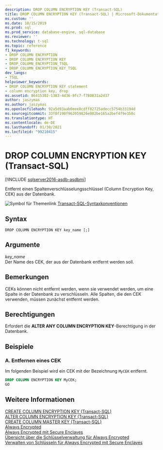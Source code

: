 ```yaml
---
description: DROP COLUMN ENCRYPTION KEY (Transact-SQL)
title: DROP COLUMN ENCRYPTION KEY (Transact-SQL) | Microsoft-Dokumentation
ms.custom: ''
ms.date: 10/15/2019
ms.prod: sql
ms.prod_service: database-engine, sql-database
ms.reviewer: ''
ms.technology: t-sql
ms.topic: reference
f1_keywords:
- DROP COLUMN ENCRYPTION
- DROP COLUMN ENCRYPTION KEY
- DROP_COLUMN_ENCRYPTION_TSQL
- DROP_COLUMN_ENCRYPTION_KEY_TSQL
dev_langs:
- TSQL
helpviewer_keywords:
- DROP COLUMN ENCRYPTION KEY statement
- column encryption key, drop
ms.assetid: 86415302-1383-4d36-9fc7-f780831a2d37
author: jaszymas
ms.author: jaszymas
ms.openlocfilehash: 92a5d93aab0eee8cdff82725adecc5754b33194d
ms.sourcegitcommit: 33f0f190f962059826e002be165a2bef4f9e350c
ms.translationtype: HT
ms.contentlocale: de-DE
ms.lasthandoff: 01/30/2021
ms.locfileid: "99210415"
---
```

# <a name="drop-column-encryption-key-transact-sql"></a>DROP COLUMN ENCRYPTION KEY (Transact-SQL)

[!INCLUDE [sqlserver2016-asdb-asdbmi](../../includes/applies-to-version/sqlserver2016-asdb-asdbmi.md)]

  Entfernt einen Spaltenverschlüsselungsschlüssel (Column Encryption Key, CEK) aus der Datenbank.  
  
 ![Symbol für Themenlink](../../database-engine/configure-windows/media/topic-link.gif "Symbol für Themenlink") [Transact-SQL-Syntaxkonventionen](../../t-sql/language-elements/transact-sql-syntax-conventions-transact-sql.md)  
  
## <a name="syntax"></a>Syntax  
  
```syntaxsql
DROP COLUMN ENCRYPTION KEY key_name [;]  
```  

## <a name="arguments"></a>Argumente
 *key_name*  
 Der Name des CEK, der aus der Datenbank entfernt werden soll.  
  
## <a name="remarks"></a>Bemerkungen
 CEKs können nicht entfernt werden, wenn sie verwendet werden, um eine Spalte in der Datenbank zu verschlüsseln. Alle Spalten, die den CEK verwenden, müssen zunächst entfernt werden.  
  
## <a name="permissions"></a>Berechtigungen  
 Erfordert die **ALTER ANY COLUMN ENCRYPTION KEY**-Berechtigung in der Datenbank.  
  
## <a name="examples"></a>Beispiele  
  
### <a name="a-dropping-a-column-encryption-key"></a>A. Entfernen eines CEK  
 Im folgenden Beispiel wird ein CEK mit der Bezeichnung `MyCEK` entfernt.  
  
```sql  
DROP COLUMN ENCRYPTION KEY MyCEK;  
GO  
```  
  
## <a name="see-also"></a>Weitere Informationen  
 [CREATE COLUMN ENCRYPTION KEY &#40;Transact-SQL&#41;](../../t-sql/statements/create-column-encryption-key-transact-sql.md)   
 [ALTER COLUMN ENCRYPTION KEY &#40;Transact-SQL&#41;](../../t-sql/statements/alter-column-encryption-key-transact-sql.md)   
 [CREATE COLUMN MASTER KEY &#40;Transact-SQL&#41;](../../t-sql/statements/create-column-master-key-transact-sql.md)  
 [Always Encrypted](../../relational-databases/security/encryption/always-encrypted-database-engine.md)   
 [Always Encrypted mit Secure Enclaves](../../relational-databases/security/encryption/always-encrypted-enclaves.md)   
 [Übersicht über die Schlüsselverwaltung für Always Encrypted](../../relational-databases/security/encryption/overview-of-key-management-for-always-encrypted.md)   
 [Verwalten von Schlüsseln für Always Encrypted mit Secure Enclaves](../../relational-databases/security/encryption/always-encrypted-enclaves-manage-keys.md)   
  
  
